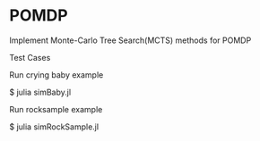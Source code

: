 POMDP
=====

Implement Monte-Carlo Tree Search(MCTS) methods for POMDP

Test Cases

Run crying baby example

$ julia simBaby.jl

Run rocksample example

$ julia simRockSample.jl
